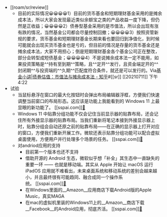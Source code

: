 - [[roam/sr/review]]
    - 目前的实际情况😀😀😀😀1）目前的货币基金和短期理财基金采用的是摊余成本法，所以大家会发现最近类似余额宝之类的产品收益一度下降，但仍然是正收益；😀😀😀😀2）债券型基金采用的是市值法，所以会出现有涨有跌的情况，当然基金公司都会尽量控制回撤；😀😀😀😀3）按照资管新规的要求，货币基金和短期理财基金长期来看也要回归到净值化，到时候可能就会出现买货币基金也是亏的，但目前的情况是存量的货币基金还是摊余成本法，大家不用担心；倒是短期理财基金各个基金公司正在整改，部分会转型成短债基金；😀😀😀😀4）不是说摊余成本法一定不能用，如果投资策略是^^持有至到期^^策略，且^^定开^^发行，且资金端定开的^^封闭期^^与投资端的^^久期^^匹配度符合条件，就还是可以发行的。Via[基金小讲|债券估值：市值法与摊余成本法 - 知乎](https://zhuanlan.zhihu.com/p/75447900)#[[sr]] [[20210711]] 下午4:22
- 试验
    - 当鼠标悬浮在窗口的最大化按钮时会弹出布局编辑器浮框，方便我们快速调整当前窗口的布局形态。这应该是功能上我能看到的 Windows 11 上最显眼的新功能了。 [[sspai.com]][🔗](https://sspai.com/post/67328)
    - Windows 11 中贴靠分组功能不仅会记住当前显示器的贴靠布局，还会记住所有外接显示器的贴靠布局。当我们重新将笔记本接到外接显示器上时，贴靠分组会自动还原之前的贴靠布局——在正确的显示器上打开对应的窗口，方便我们重新开展工作。微软还表示贴靠分组功能可以配合虚拟桌面使用，方便用户并行处理多个场景的任务。 [[sspai.com]][🔗](https://sspai.com/post/67413)
    - 对andriod应用的支持
        - 目前第一个版本也还不支持 
        - 借助开源的 Android 生态，微软似乎想「补全」其生态中一直缺失的重要一环 —— 也就是移动端。其实从 Apple 开始让 macOS 运行 iPadOS 应用就不难看出，未来桌面系统和移动系统的差别会越来越小，并且最终很有可能趋同、融合成同一个操作系统。 [[sspai.com]][🔗](https://sspai.com/post/67413)
        - 在Windows里面的__Amazon__应用商店下载Android版的Apple Music，真实MAGA
        - 在mac的虚拟机里装的Windows11上的__Amazon__商店下载__Facebook__的Android应用，彻底齐活。 [[sspai.com]][🔗](https://sspai.com/post/67413)
